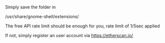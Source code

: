 Simply save the folder in

/usr/share/gnome-shell/extensions/

The free API rate limit should be enough for you, rate limit of 1/5sec applied

If not, simply register an user account via https://etherscan.io/
